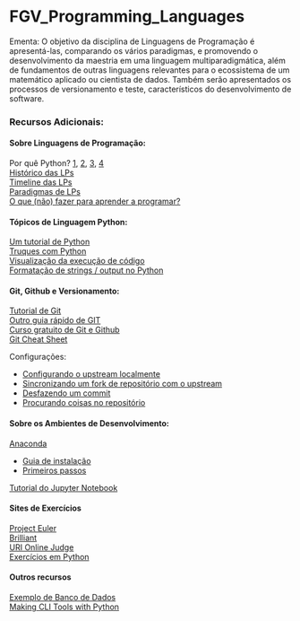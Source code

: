 # FGV_Programming_Languages  

Ementa:
O objetivo da disciplina de Linguagens de Programação é apresentá-las, comparando os vários paradigmas, e promovendo o desenvolvimento da maestria em uma linguagem multiparadigmática, além de fundamentos de outras linguagens relevantes para o ecossistema de um matemático aplicado ou cientista de dados. Também serão apresentados os processos de versionamento e teste, característicos do desenvolvimento de software.

### Recursos Adicionais:

#### Sobre Linguagens de Programação: 

Por quê Python?  [1](https://www.tiobe.com/tiobe-index/), [2](https://spectrum.ieee.org/at-work/innovation/the-2018-top-programming-languages), [3](https://medium.freecodecamp.org/best-programming-languages-to-learn-in-2018-ultimate-guide-bfc93e615b35), [4](https://www.edureka.co/blog/python-interesting-facts-you-need-to-know/)  
[Histórico das LPs](https://en.wikipedia.org/wiki/History_of_programming_languages)  
[Timeline das LPs](https://en.wikipedia.org/wiki/Timeline_of_programming_languages)  
[Paradigmas de LPs](https://en.m.wikipedia.org/wiki/Programming_paradigm)  
[O que (não) fazer para aprender a programar?](https://medium.freecodecamp.org/learn-to-code-the-hard-way-65dece5b0005)  

#### Tópicos de Linguagem Python:
[Um tutorial de Python](https://python.swaroopch.com/)  
[Truques com Python](https://hackernoon.com/python-tricks-101-2836251922e0)  
[Visualização da execução de código](http://www.pythontutor.com/visualize.html#mode=edit)  
[Formatação de strings / output no Python](http://www.python-course.eu/python3_formatted_output.php)  

#### Git, Github e Versionamento:

[Tutorial de Git](https://git-scm.com/book/pt-br/v1/Primeiros-passos-No%C3%A7%C3%B5es-B%C3%A1sicas-de-Git)  
[Outro guia rápido de GIT](http://rogerdudler.github.io/git-guide/index.pt_BR.html)  
[Curso gratuito de Git e Github](https://www.udemy.com/git-e-github-para-iniciantes/)  
[Git Cheat Sheet](https://www.git-tower.com/blog/git-cheat-sheet/)  

Configurações:
  + [Configurando o upstream localmente](https://help.github.com/articles/configuring-a-remote-for-a-fork/)  
  + [Sincronizando um fork de repositório com o upstream](https://help.github.com/articles/syncing-a-fork/)  
  + [Desfazendo um commit](https://blog.github.com/2015-06-08-how-to-undo-almost-anything-with-git/)  
  + [Procurando coisas no repositório](https://www.tygertec.com/find-stuff-git/)  
 
#### Sobre os Ambientes de Desenvolvimento:

[Anaconda](https://www.anaconda.com/download/)
  + [Guia de instalação](https://paulovasconcellos.com.br/como-baixar-anaconda-31fd49c19bd8)  
  + [Primeiros passos](https://opensource.com/article/18/4/getting-started-anaconda-python)  

[Tutorial do Jupyter Notebook](https://www.datacamp.com/community/tutorials/tutorial-jupyter-notebook)  



#### Sites de Exercícios

[Project Euler](https://projecteuler.net/)  
[Brilliant](http://brilliant.org/)  
[URI Online Judge](https://www.urionlinejudge.com.br/judge/en/login)  
[Exercícios em Python](http://joaoventura.net/static/files/python_exercises_book.pdf)  

#### Outros recursos  

[Exemplo de Banco de Dados](https://github.com/datacharmer/test_db)  
[Making CLI Tools with Python](https://medium.com/dabbler-in-de-stress/make-linux-cli-tools-756f7f7f06b3)  
